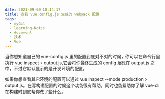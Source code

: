 ```yaml
---
date: 2021-09-09 10:14:17
title: 查看 vue.config.js 生成的 webpack 配置
tags:
  - myGit
  - learning-Notes
  - document
  - 技术
  - Vue
---
```


当你想知道自己的 vue-config.js 里的配置到底对不对的时候，你可以在命令行里执行 vue inspect > output.js,它会将你最终生成的 config 展现在 output.js 之中，不过它默认显示的是开发环境的配置。

如果你想查看其它环境的配置可以通过 vue inspect --mode production > output.js。在写构建配置的时候这个功能很有帮助，同时也能帮助你了解 vue-cli 在构建时到底帮你做了些什么。
